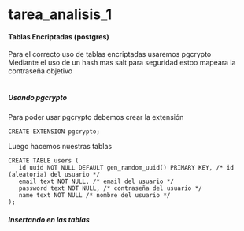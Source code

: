 # tarea_analisis_1

#### Tablas Encriptadas (postgres)

Para el correcto uso de tablas encriptadas usaremos pgcrypto<br/>
Mediante el uso de un hash mas salt para seguridad estoo mapeara la contraseña objetivo<br/><br/>

##### Usando pgcrypto

Para poder usar pgcrypto debemos crear la extensión<br/>
```
CREATE EXTENSION pgcrypto;
```

Luego hacemos nuestras tablas<br/>
```
CREATE TABLE users (
   id uuid NOT NULL DEFAULT gen_random_uuid() PRIMARY KEY, /* id (aleatoria) del usuario */
   email text NOT NULL, /* email del usuario */
   password text NOT NULL, /* contraseña del usuario */
   name text NOT NULL /* nombre del usuario */
);
```
##### Insertando en las tablas

